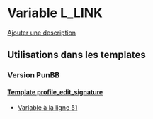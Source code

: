 # Variable L_LINK
[Ajouter une description](https://fa-tvars.appspot.com/var/L_LINK)

## Utilisations dans les templates

### Version PunBB

#### [Template profile_edit_signature](punbb/profile_edit_signature.md)
* [Variable &agrave; la ligne 51](../punbb/profile_edit_signature.tpl#L51)